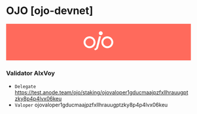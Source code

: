 # OJO [ojo-devnet]
![OJO Guide](https://github.com/Voynitskiy/Voynitskiy/blob/main/testnet/OJO/OJO.png)
### Validator AlxVoy
* `Delegate` https://test.anode.team/ojo/staking/ojovaloper1gducmaajpzfxllhrauugptzky8p4p4lvx06keu
* `Valoper` ojovaloper1gducmaajpzfxllhrauugptzky8p4p4lvx06keu
